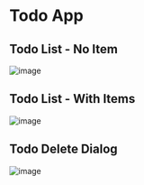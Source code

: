 # Todo App

## Todo List - No Item

![image](https://github.com/Zecky-dev/TodoAppRN/assets/77771717/9d7db0af-ba18-4e44-be18-a6a44a68f982)

## Todo List - With Items
![image](https://github.com/Zecky-dev/TodoAppRN/assets/77771717/1ea5a05f-a5b1-474f-b748-fc315c955318)

## Todo Delete Dialog
![image](https://github.com/Zecky-dev/TodoAppRN/assets/77771717/e951410a-3b8b-40fa-8cd7-a213be179c79)
